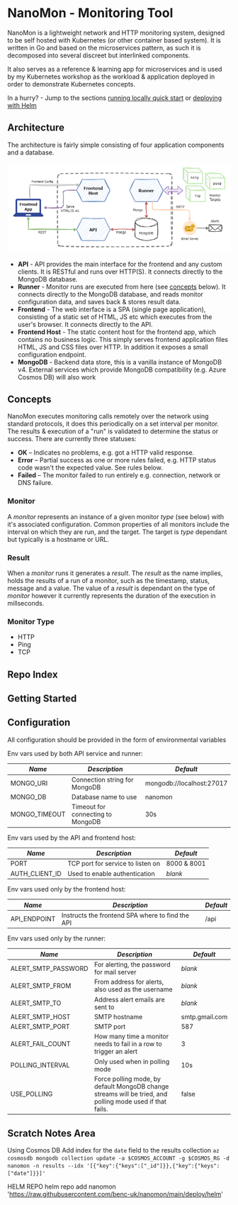 # NanoMon - Monitoring Tool

NanoMon is a lightweight network and HTTP monitoring system, designed to be self hosted with Kubernetes (or other container based system). It is written in Go and based on the microservices pattern, as such it is decomposed into several discreet but interlinked components.

It also serves as a reference & learning app for microservices and is used by my Kubernetes workshop as the workload & application deployed in order to demonstrate Kubernetes concepts.

In a hurry? - Jump to the sections [running locally quick start](#) or [deploying with Helm](#)

## Architecture

The architecture is fairly simple consisting of four application components and a database.

![architecture diagram](./etc/architecture.drawio.png)

- **API** - API provides the main interface for the frontend and any custom clients. It is RESTful and runs over HTTP(S). It connects directly to the MongoDB database.
- **Runner** - Monitor runs are executed from here (see [concepts](#concepts) below). It connects directly to the MongoDB database, and reads monitor configuration data, and saves back & stores result data.
- **Frontend** - The web interface is a SPA (single page application), consisting of a static set of HTML, JS etc which executes from the user's browser. It connects directly to the API.
- **Frontend Host** - The static content host for the frontend app, which contains no business logic. This simply serves frontend application files HTML, JS and CSS files over HTTP. In addition it exposes a small configuration endpoint.
- **MongoDB** - Backend data store, this is a vanilla instance of MongoDB v4. External services which provide MongoDB compatibility (e.g. Azure Cosmos DB) will also work

## Concepts

NanoMon executes monitoring calls remotely over the network using standard protocols, it does this periodically on a set interval per monitor. The results & execution of a "run" is validated to determine the status or success. There are currently three statuses:

- **OK** &ndash; Indicates no problems, e.g. got a HTTP valid response.
- **Error** &ndash; Partial success as one or more rules failed, e.g. HTTP status code wasn't the expected value. See rules below.
- **Failed** &ndash; The monitor failed to run entirely e.g. connection, network or DNS failure.

### Monitor

A _monitor_ represents an instance of a given monitor _type_ (see below) with it's associated configuration. Common properties of all monitors include the interval on which they are run, and the target. The target is _type_ dependant but typically is a hostname or URL.

### Result

When a _monitor_ runs it generates a _result_. The _result_ as the name implies, holds the results of a run of a monitor, such as the timestamp, status, message and a value. The value of a _result_ is dependant on the type of _monitor_ however it currently represents the duration of the execution in millseconds.

### Monitor Type

- HTTP
- Ping
- TCP

## Repo Index

## Getting Started

## Configuration

All configuration should be provided in the form of environmental variables

Env vars used by both API service and runner:

| _Name_        | _Description_                     | _Default_                 |
| ------------- | --------------------------------- | ------------------------- |
| MONGO_URI     | Connection string for MongoDB     | mongodb://localhost:27017 |
| MONGO_DB      | Database name to use              | nanomon                   |
| MONGO_TIMEOUT | Timeout for connecting to MongoDB | 30s                       |

Env vars used by the API and frontend host:

| _Name_         | _Description_                     | _Default_   |
| -------------- | --------------------------------- | ----------- |
| PORT           | TCP port for service to listen on | 8000 & 8001 |
| AUTH_CLIENT_ID | Used to enable authentication     | _blank_     |

Env vars used only by the frontend host:

| _Name_       | _Description_                                    | _Default_ |
| ------------ | ------------------------------------------------ | --------- |
| API_ENDPOINT | Instructs the frontend SPA where to find the API | /api      |

Env vars used only by the runner:

| _Name_              | _Description_                                                      | _Default_      |
| ------------------- | ------------------------------------------------------------------ | -------------- |
| ALERT_SMTP_PASSWORD | For alerting, the password for mail server                         | _blank_        |
| ALERT_SMTP_FROM     | From address for alerts, also used as the username                 | _blank_        |
| ALERT_SMTP_TO       | Address alert emails are sent to                                   | _blank_        |
| ALERT_SMTP_HOST     | SMTP hostname                                                      | smtp.gmail.com |
| ALERT_SMTP_PORT     | SMTP port                                                          | 587            |
| ALERT_FAIL_COUNT    | How many time a monitor needs to fail in a row to trigger an alert | 3              |
| POLLING_INTERVAL    | Only used when in polling mode                                     | 10s            |
| USE_POLLING         | Force polling mode, by default MongoDB change streams will be tried, and polling mode used if that fails. | false          |

## Scratch Notes Area

Using Cosmos DB
Add index for the `date` field to the results collection
`az cosmosdb mongodb collection update -a $COSMOS_ACCOUNT -g $COSMOS_RG -d nanomon -n results --idx '[{"key":{"keys":["_id"]}},{"key":{"keys":["date"]}}]'`

HELM REPO
helm repo add nanomon 'https://raw.githubusercontent.com/benc-uk/nanomon/main/deploy/helm'
